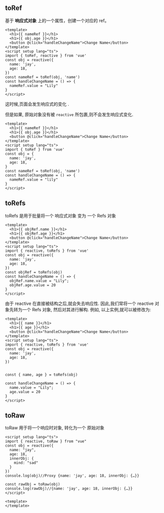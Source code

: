 ##  toRef

基于 **响应式对象** 上的一个属性，创建一个对应的 ref。

```vue
<template>
  <h1>{{ nameRef }}</h1>
  <h1>{{ obj.age }}</h1>
  <button @click="handleChangeName">Change Name</button>
</template>
<script setup lang="ts">
import { toRef, reactive } from 'vue'
const obj = reactive({
  name: 'jay',
  age: 18,
})
const nameRef = toRef(obj, 'name')
const handleChangeName = () => {
  nameRef.value = "Lily"
}
</script>
```

这时候,页面会发生响应式的变化 .

但是如果, 原始对象没有被 `reactive` 所包裹,则不会发生响应式变化.
```vue
<template>
  <h1>{{ nameRef }}</h1>
  <h1>{{ obj.age }}</h1>
  <button @click="handleChangeName">Change Name</button>
</template>
<script setup lang="ts">
import { toRef } from 'vue'
const obj = {
  name: 'jay',
  age: 18,
}
const nameRef = toRef(obj, 'name')
const handleChangeName = () => {
  nameRef.value = "lily"
}
</script>

```



## toRefs

toRefs 是用于批量将一个 响应式对象 变为 一个 Refs 对象

```vue
<template>
  <h1>{{ objRef.name }}</h1>
  <h1>{{ objRef.age }}</h1>
  <button @click="handleChangeName">Change Name</button>
</template>
<script setup lang="ts">
import { reactive, toRefs } from 'vue'
const obj = reactive({
  name: 'jay',
  age: 18,
})
const objRef = toRefs(obj)
const handleChangeName = () => {
  objRef.name.value = "Lily";
  objRef.age.value = 20
}
</script>
```

由于 reactive 在直接被结构之后,就会失去响应性.  因此,我们常将一个  reactive 对象先转为一个 Refs 对象, 然后对其进行解构. 例如, 以上实例,就可以被修改为:

```vue
<template>
  <h1>{{ name }}</h1>
  <h1>{{ age }}</h1>
  <button @click="handleChangeName">Change Name</button>
</template>
<script setup lang="ts">
import { reactive, toRefs } from 'vue'
const obj = reactive({
  name: 'jay',
  age: 18,
})


const { name, age } = toRefs(obj)

const handleChangeName = () => {
  name.value = "Lily";
  age.value = 20
}
</script>
```







## toRaw

toRaw 用于将一个响应时对象, 转化为一个 原始对象

```vue
<script setup lang="ts">
import { reactive, toRaw } from "vue"
const obj = reactive({
  name: "jay",
  age: 18,
  innerObj: {
    mind: "sad"
  }
})
console.log(obj)//Proxy {name: 'jay', age: 18, innerObj: {…}}

const rawObj = toRaw(obj)
console.log(rawObj)//{name: 'jay', age: 18, innerObj: {…}}
</script>

<template>
</template>
```

